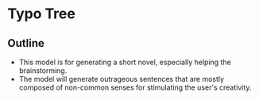 # Typo Tree
## Outline
- This model is for generating a short novel, especially helping the brainstorming.
- The model will generate outrageous sentences that are mostly composed of non-common senses for stimulating the user's creativity.
